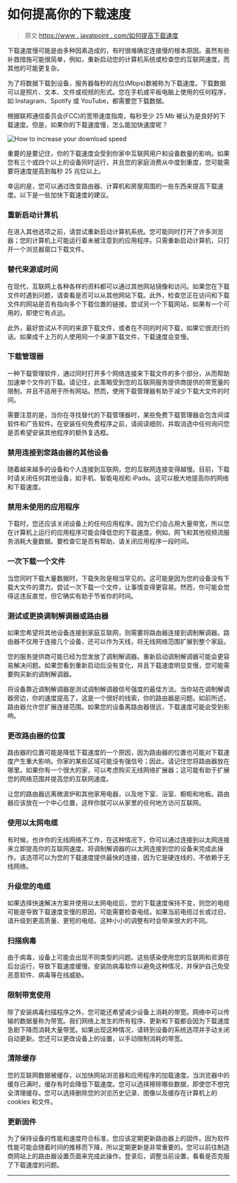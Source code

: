 # 如何提高你的下载速度

> 原文:[https://www . javatpoint . com/如何提高下载速度](https://www.javatpoint.com/how-to-increase-your-download-speed)

下载速度慢可能是由多种因素造成的，有时很难确定连接慢的根本原因。虽然有些补救措施可能很简单，例如，重新启动您的计算机系统或检查您的互联网速度，而其他的可能更复杂。

为了将数据下载到设备，服务器每秒的兆位(Mbps)数被称为下载速度。下载数据可以是照片、文本、文件或视频的形式。您在手机或平板电脑上使用的任何程序，如 Instagram、Spotify 或 YouTube，都需要您下载数据。

根据联邦通信委员会(FCC)的宽带速度指南，每秒至少 25 Mb 被认为是良好的下载速度。但是，如果你的下载速度慢，怎么能加快速度呢？

![How to increase your download speed](../Images/b2e6539cbdd72d33a29ccad0be08d38f.png)

重要的是要记住，你的下载速度会受到你家中互联网用户和设备数量的影响。如果您有三个或四个以上的设备同时运行，并且您的家庭消费从中度到重度，您可能需要将速度提高到每秒 25 兆位以上。

幸运的是，您可以通过改变路由器、计算机和房屋周围的一些东西来提高下载速度。以下是一些加快下载速度的建议。

### 重新启动计算机

在进入其他选项之前，请尝试重新启动计算机系统。您可能同时打开了许多浏览器；您的计算机上可能运行着未被注意到的应用程序。只需重新启动计算机，只打开一个浏览器窗口下载文件。

### 替代来源或时间

在现代，互联网上各种各样的资料都可以通过其他网站镜像和访问。如果您在下载文件时遇到问题，请查看是否可以从其他网站下载。此外，检查您正在访问和下载文件的网站是否有指向多个下载位置的链接。尝试另一个下载网站，如果有一个可用的，即使它有点远。

此外，最好尝试从不同的来源下载文件，或者在不同的时间下载，如果它很流行的话。如果成千上万的人使用同一个来源下载文件，下载速度会变慢。

### 下载管理器

一种下载管理软件，通过同时打开多个网络连接来下载文件的多个部分，从而帮助加速单个文件的下载。请记住，此策略受到您的互联网服务提供商提供的带宽量的限制，并且不适用于所有网站。然而，使用下载管理器有助于减少下载大文件的时间。

需要注意的是，当你在寻找替代的下载管理器时，某些免费下载管理器会包含间谍软件和广告软件。在安装任何免费程序之前，请阅读细则，并取消选中任何询问您是否希望安装其他程序的额外复选框。

### 禁用连接到您路由器的其他设备

随着越来越多的设备和个人连接到互联网，您的互联网连接变得越慢。目前，下载时请关闭任何其他设备，如手机、智能电视和 iPads。这可以极大地提高你的网络和下载速度。

### 禁用未使用的应用程序

下载时，您还应该关闭设备上的任何应用程序。因为它们会占用大量带宽，所以您在计算机上运行的应用程序可能会降低您的下载速度。例如，网飞和其他视频流服务消耗大量数据。要检查它是否有帮助，请关闭应用程序一段时间。

### 一次下载一个文件

当您同时下载大量数据时，下载失败是相当罕见的。这可能是因为您的设备没有下载大文件的潜力。尝试一次下载一个文件，让事情变得更容易。然而，你可能会觉得这违反直觉，但它确实有助于节省你的时间。

### 测试或更换调制解调器或路由器

如果您希望将其他设备连接到家庭互联网，则需要将路由器连接到调制解调器。路由器不仅用于连接几个设备，还可以作为天线，将无线网络范围扩展到整个家庭。

您的服务提供商可能已经为您发放了调制解调器。重新启动调制解调器可能会更容易解决问题。如果您看到重新启动后没有变化，并且下载速度明显变慢，您可能需要购买新的调制解调器。

将设备靠近调制解调器是测试调制解调器信号强度的最佳方法。当你站在调制解调器旁边，你的速度提高了，这是一个很好的线索，你的路由器是问题。如前所述，路由器允许您扩展连接范围。如果您的设备离路由器很远，下载速度可能会受到影响。

### 更改路由器的位置

路由器的位置可能是降低下载速度的一个原因，因为路由器的位置也可能对下载速度产生重大影响。你家的某些区域可能没有强信号；因此，请记住您将路由器放在哪里。如果你有一个很大的家，可以考虑购买无线网络扩展器；这可能有助于扩展您的网络范围并提高您的互联网速度。

让您的路由器远离微波炉和其他家用电器，以及地下室、浴室、橱柜和地板。路由器应该放在一个中心位置，这样你就可以从家里的任何地方访问互联网。

### 使用以太网电缆

有时候，也许你的无线网络不工作，在这种情况下，你可以通过连接到以太网连接来立即提高你的互联网速度。将调制解调器的以太网连接到您的设备来完成此操作。该选项可以为您的下载速度提供最快的连接，因为它是硬连线的，不依赖于无线网络。

### 升级您的电缆

如果选择快速解决方案并使用以太网电缆后，您的下载速度保持不变，则您的电缆可能是导致下载速度变慢的原因，可能需要检查电缆。如果当前电缆过长或过旧，请升级到更高质量、更短的电缆。这种小小的调整有时会带来很大的不同。

### 扫描病毒

由于病毒，设备上可能会出现不同类型的问题。这些感染使用您的互联网和资源在后台运行，导致下载速度缓慢。安装防病毒软件以避免这种情况，并保护自己免受恶意软件、病毒等在线威胁。

### 限制带宽使用

除了安装病毒扫描程序之外，您可能还希望减少设备上消耗的带宽。网络中可以传输的数据量称为带宽。我们网络上发生的所有程序、更新和下载都会因为下载速度急剧下降而消耗大量带宽。如果出现这种情况，请转到设备的系统选项并手动关闭自动更新。您还可以更改设备上的设置，以手动限制消耗的带宽。

### 清除缓存

您的互联网数据被缓存，以加快网站浏览器和应用程序的加载速度。当浏览器中的缓存已满时，缓存有时会降低下载速度。您可以选择擦除哪些数据，即使您不想完全清理缓存。您可以选择删除您的浏览历史记录、图像以及缓存在计算机上的 cookies 和文件。

### 更新固件

为了保持设备的性能和速度符合标准，您应该定期更新路由器上的固件。因为软件性能可能会随着时间的推移而下降，所以定期更新是非常重要的。您可以前往制造商网站上的路由器设置页面来完成此操作。登录后，调整当前设置，看看是否克服了下载速度的问题。

* * *